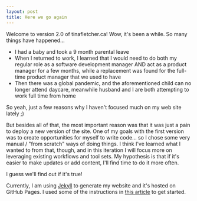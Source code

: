 ```yaml
---
layout: post
title: Here we go again
---
```



Welcome to version 2.0 of tinafletcher.ca! Wow, it's been a while. So many things have happened...

+ I had a baby and took a 9 month parental leave
+ When I returned to work, I learned that I would need to do both my regular role as a software development manager AND act as a product manager for a few months, while a replacement was found for the full-time product manager that we used to have
+ Then there was a global pandemic, and the aforementioned child can no longer attend daycare, meanwhile husband and I are both attempting to work full time from home

So yeah, just a few reasons why I haven't focused much on my web site lately ;)

But besides all of that, the most important reason was that it was just a pain to deploy a new version of the site. One of my goals with the first version was to create opportunities for myself to write code... so I chose some very manual / "from scratch" ways of doing things. I think I've learned what I wanted to from that, though, and in this iteration I will focus more on leveraging existing workflows and tool sets. My hypothesis is that if it's easier to make updates or add content, I'll find time to do it more often.

I guess we'll find out if it's true!

Currently, I am using [Jekyll](https://jekyllrb.com/) to generate my website and it's hosted on GitHub Pages. I used some of the instructions in [this article](https://www.smashingmagazine.com/2014/08/build-blog-jekyll-github-pages/) to get started.
